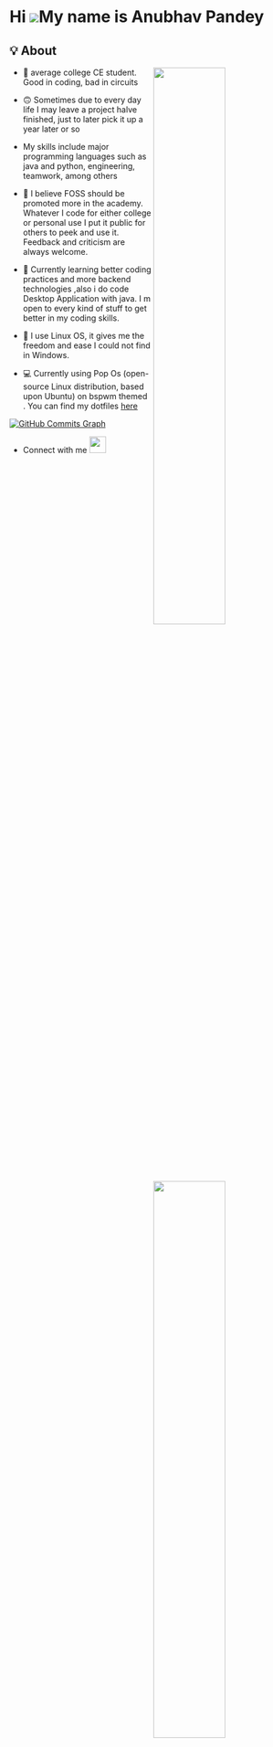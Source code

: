 Hi ![](https://user-images.githubusercontent.com/18350557/176309783-0785949b-9127-417c-8b55-ab5a4333674e.gif)My name is Anubhav Pandey
======================================================================================================================================
[//]: <img src="https://raw.githubusercontent.com/sagar-viradiya/sagar-viradiya/master/resources/banner.png" alt="Hello world">



## 💡 About
<a href="https://github.com/Mr-Anubhav-pandey">
  <img align="right" width="50%" src="https://github-readme-stats.vercel.app/api?username=Mr-Anubhav-pandey&show_icons=true&title_color=E6DFB8&text_color=cddbf9&icon_color=caf6bb&bg_color=20202A">
  <img align="right" width="50%" src="https://github-readme-streak-stats.herokuapp.com?user=Mr-Anubhav-pandey&theme=holi-theme&hide_border=true&border_radius=22&fire=DD2727)](https://git.io/streak-stats">
  <img align="right" width="50%" src="https://github-readme-stats.vercel.app/api/top-langs/?username=Mr-Anubhav-pandey&layout=compact&title_color=E6DFB8&text_color=cddbf9&icon_color=caf6bb&bg_color=20202A" alt="Mr-Anubhav-pandey" />
</a>

- 📓 average college CE student. Good in coding, bad in circuits

- 🙃 Sometimes due to every day life I may leave a project halve finished, just to later pick it up a year later or so

- My skills include major programming languages such as java and python, engineering, teamwork, among others

- 👯 I believe FOSS should be promoted more in the academy. Whatever I code for either college or personal use I put it public for others to peek and use it. Feedback and criticism are always welcome. 

- 🌱 Currently learning better coding practices and more backend technologies ,also i do code Desktop Application with java. I m open to every kind of stuff to get better in my coding skills.

- 👾 I use Linux OS, it gives me the freedom and ease I could not find in Windows.

- 💻 Currently using Pop Os (open-source Linux distribution, based upon Ubuntu) on bspwm themed . You can find my dotfiles [here](https://github.com/Mr-Anubhav-pandey/dotfiles)




<a href="http://www.github.com/Mr-Anubhav-pandey"><img src="https://activity-graph.herokuapp.com/graph?username=Mr-Anubhav-pandey&bg_color=1c1917&color=ffffff&line=0891b2&point=ffffff&area_color=1c1917&area=true&hide_border=true&custom_title=GitHub%20Commits%20Graph" alt="GitHub Commits Graph" /></a>

- Connect with me 
<a href="mailto:pandeyanubhav888@gmail.com" target="_blank"><img src="https://cdn.icon-icons.com/icons2/652/PNG/512/gmail_icon-icons.com_59877.png" width="29" height="29" /></a>&nbsp; &nbsp; 
